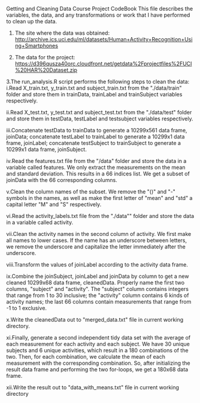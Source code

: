 Getting and Cleaning Data Course Project CodeBook
This file describes the variables, the data, and any transformations or work that I have performed to clean up the data.

1. The site where the data was obtained:
http://archive.ics.uci.edu/ml/datasets/Human+Activity+Recognition+Using+Smartphones

2. The data for the project:
https://d396qusza40orc.cloudfront.net/getdata%2Fprojectfiles%2FUCI%20HAR%20Dataset.zip

3.The run_analysis.R script performs the following steps to clean the data:
  i.Read X_train.txt, y_train.txt and subject_train.txt from the "./data/train" folder and store them in trainData, trainLabel and trainSubject variables respectively.
  
  ii.Read X_test.txt, y_test.txt and subject_test.txt from the "./data/test" folder and store them in testData, testLabel and testsubject variables respectively.
  
  iii.Concatenate testData to trainData to generate a 10299x561 data frame, joinData; concatenate testLabel to trainLabel to generate a 10299x1 data frame, joinLabel; concatenate testSubject to trainSubject to generate a 10299x1 data frame, joinSubject.
  
  iv.Read the features.txt file from the "/data" folder and store the data in a variable called features. We only extract the measurements on the mean and standard deviation. This results in a 66 indices list. We get a subset of joinData with the 66 corresponding columns.

  v.Clean the column names of the subset. We remove the "()" and "-" symbols in the names, as well as make the first letter of "mean" and "std" a capital letter "M" and "S" respectively.

  vi.Read the activity_labels.txt file from the "./data"" folder and store the data in a variable called activity.
  
 vii.Clean the activity names in the second column of activity. We first make all names to lower cases. If the name has an underscore between letters, we remove the underscore and capitalize the letter immediately after the underscore.

  viii.Transform the values of joinLabel according to the activity data frame.

  ix.Combine the joinSubject, joinLabel and joinData by column to get a new cleaned 10299x68 data frame, cleanedData. Properly name the first two columns, "subject" and "activity". The "subject" column contains integers that range from 1 to 30 inclusive; the "activity" column contains 6 kinds of activity names; the last 66 columns contain measurements that range from -1 to 1 exclusive.

  x.Write the cleanedData out to "merged_data.txt" file in current working directory.

  xi.Finally, generate a second independent tidy data set with the average of each measurement for each activity and each subject. We have 30 unique subjects and 6 unique activities, which result in a 180 combinations of the two. Then, for each combination, we calculate the mean of each measurement with the corresponding combination. So, after initializing the result data frame and performing the two for-loops, we get a 180x68 data frame.

  xii.Write the result out to "data_with_means.txt" file in current working directory
